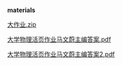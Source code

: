 <!-- tabs:start -->
**materials**

[大作业.zip](https://gh.hitcs.cc/https://raw.githubusercontent.com/HIT-OpenCS/CS_Courses/main/大一/大学物理C/materials/大作业.zip)

[大学物理活页作业马文蔚主编答案.pdf](https://gh.hitcs.cc/https://raw.githubusercontent.com/HIT-OpenCS/CS_Courses/main/大一/大学物理C/materials/大学物理活页作业马文蔚主编答案.pdf)

[大学物理活页作业马文蔚主编答案2.pdf](https://gh.hitcs.cc/https://raw.githubusercontent.com/HIT-OpenCS/CS_Courses/main/大一/大学物理C/materials/大学物理活页作业马文蔚主编答案2.pdf)

<!-- tabs:end -->